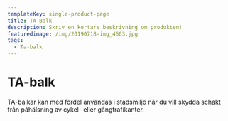 ```yaml
---
templateKey: single-product-page
title: TA-Balk
description: Skriv en kortare beskrivning om produkten!
featuredimage: /img/20190718-img_4663.jpg
tags:
  - Ta-balk
---
```

# TA-balk

TA-balkar kan med fördel användas i stadsmiljö när du vill skydda schakt från påhälsning av cykel- eller gångtrafikanter.